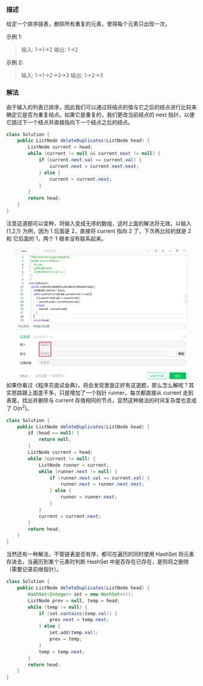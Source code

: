 ### 描述

给定一个排序链表，删除所有重复的元素，使得每个元素只出现一次。

示例 1:

> 输入: 1->1->2
> 输出: 1->2

示例 2:

> 输入: 1->1->2->3->3
> 输出: 1->2->3

### 解法

由于输入的列表已排序，因此我们可以通过将结点的值与它之后的结点进行比较来确定它是否为重复结点。如果它是重复的，我们更改当前结点的 next 指针，以便它跳过下一个结点并直接指向下一个结点之后的结点。

```java
class Solution {
    public ListNode deleteDuplicates(ListNode head) {
        ListNode current = head;
        while (current != null && current.next != null) {
            if (current.next.val == current.val) {
                current.next = current.next.next;
            } else {
                current = current.next;
            }
        }
        return head;
    }
}
```

注意这道题可以变种，将输入变成无序的数组，这时上面的解法将无效。以输入 {1,2,1} 为例，因为 1 后面是 2，直接将 current 指向 2 了，下次再比较的就是 2 和 它后面的 1，两个 1 根本没有联系起来。

<div align="center" ><img style="height: 350px;" src="./assets/2020-03-02_11-11.png"></img></div>
如果你看过《程序员面试金典》，将会发现里面正好有这道题，那么怎么解呢？其实思路跟上面差不多，只是增加了一个指针 runner，每次都直接从 current 走到表尾，找出并删除与 current 存值相同的节点，显然这种做法的时间复杂度也变成了 O(n<sup>2</sup>)。

```java
class Solution {
    public ListNode deleteDuplicates(ListNode head) {
        if (head == null) {
            return null;
        }
        ListNode current = head;
        while (current != null) {
            ListNode runner = current;
            while (runner.next != null) {
                if (runner.next.val == current.val) {
                    runner.next = runner.next.next;
                } else {
                    runner = runner.next;
                }
            }
            current = current.next;
        }
        return head;
    }
}
```

当然还有一种解法，不管链表是否有序，都可在遍历的同时使用 HashSet 将元素存进去，当遍历到某个元素时判断 HashSet 中是否存在已存在，是则将之删除（需要记录前继指针）。

```java
class Solution {
    public ListNode deleteDuplicates(ListNode head) {
        HashSet<Integer> set = new HashSet<>();
        ListNode prev = null, temp = head;
        while (temp != null) {
            if (set.contains(temp.val)) {
                prev.next = temp.next;
            } else {
                set.add(temp.val);
                prev = temp;
            }
            temp = temp.next;
        }
        return head;
    }
}
```

